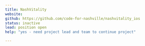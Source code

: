 ```yaml
---
title: NashVitality
website: 
github: https://github.com/code-for-nashville/nashvitality_ios
status: inactive
lead: position open
help: "yes - need project lead and team to continue project"

---
```

